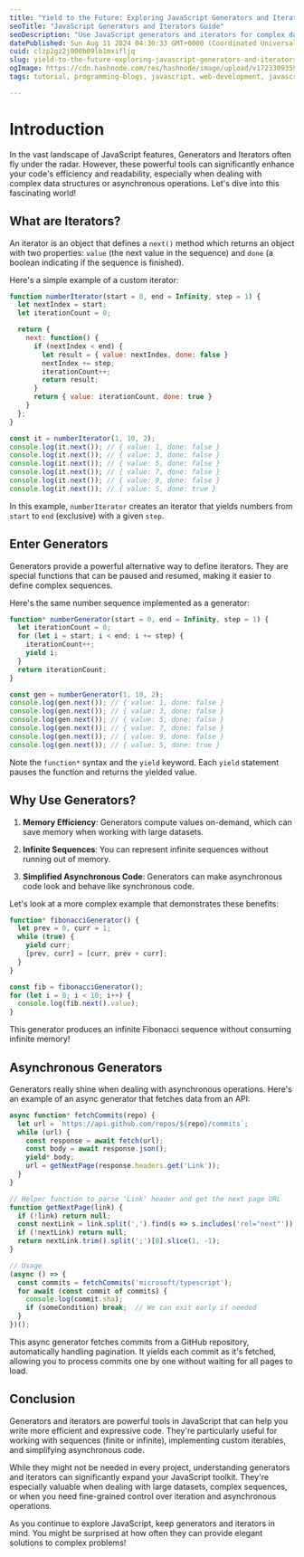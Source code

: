```yaml
---
title: "Yield to the Future: Exploring JavaScript Generators and Iterators"
seoTitle: "JavaScript Generators and Iterators Guide"
seoDescription: "Use JavaScript generators and iterators for complex data, infinite sequences, and async operations to boost code efficiency and readability"
datePublished: Sun Aug 11 2024 04:30:33 GMT+0000 (Coordinated Universal Time)
cuid: clzp2gz2j000b09lb1mxifljq
slug: yield-to-the-future-exploring-javascript-generators-and-iterators
ogImage: https://cdn.hashnode.com/res/hashnode/image/upload/v1723309359309/9a98eba5-1605-4ee9-a38c-f84a201429fb.jpeg
tags: tutorial, programming-blogs, javascript, web-development, javascript-framework

---
```


# Introduction

In the vast landscape of JavaScript features, Generators and Iterators often fly under the radar. However, these powerful tools can significantly enhance your code's efficiency and readability, especially when dealing with complex data structures or asynchronous operations. Let's dive into this fascinating world!

## What are Iterators?

An iterator is an object that defines a `next()` method which returns an object with two properties: `value` (the next value in the sequence) and `done` (a boolean indicating if the sequence is finished).

Here's a simple example of a custom iterator:

```javascript
function numberIterator(start = 0, end = Infinity, step = 1) {
  let nextIndex = start;
  let iterationCount = 0;

  return {
    next: function() {
      if (nextIndex < end) {
        let result = { value: nextIndex, done: false }
        nextIndex += step;
        iterationCount++;
        return result;
      }
      return { value: iterationCount, done: true }
    }
  };
}

const it = numberIterator(1, 10, 2);
console.log(it.next()); // { value: 1, done: false }
console.log(it.next()); // { value: 3, done: false }
console.log(it.next()); // { value: 5, done: false }
console.log(it.next()); // { value: 7, done: false }
console.log(it.next()); // { value: 9, done: false }
console.log(it.next()); // { value: 5, done: true }
```

In this example, `numberIterator` creates an iterator that yields numbers from `start` to `end` (exclusive) with a given `step`.

## Enter Generators

Generators provide a powerful alternative way to define iterators. They are special functions that can be paused and resumed, making it easier to define complex sequences.

Here's the same number sequence implemented as a generator:

```javascript
function* numberGenerator(start = 0, end = Infinity, step = 1) {
  let iterationCount = 0;
  for (let i = start; i < end; i += step) {
    iterationCount++;
    yield i;
  }
  return iterationCount;
}

const gen = numberGenerator(1, 10, 2);
console.log(gen.next()); // { value: 1, done: false }
console.log(gen.next()); // { value: 3, done: false }
console.log(gen.next()); // { value: 5, done: false }
console.log(gen.next()); // { value: 7, done: false }
console.log(gen.next()); // { value: 9, done: false }
console.log(gen.next()); // { value: 5, done: true }
```

Note the `function*` syntax and the `yield` keyword. Each `yield` statement pauses the function and returns the yielded value.

## Why Use Generators?

1. **Memory Efficiency**: Generators compute values on-demand, which can save memory when working with large datasets.
    
2. **Infinite Sequences**: You can represent infinite sequences without running out of memory.
    
3. **Simplified Asynchronous Code**: Generators can make asynchronous code look and behave like synchronous code.
    

Let's look at a more complex example that demonstrates these benefits:

```javascript
function* fibonacciGenerator() {
  let prev = 0, curr = 1;
  while (true) {
    yield curr;
    [prev, curr] = [curr, prev + curr];
  }
}

const fib = fibonacciGenerator();
for (let i = 0; i < 10; i++) {
  console.log(fib.next().value);
}
```

This generator produces an infinite Fibonacci sequence without consuming infinite memory!

## Asynchronous Generators

Generators really shine when dealing with asynchronous operations. Here's an example of an async generator that fetches data from an API:

```javascript
async function* fetchCommits(repo) {
  let url = `https://api.github.com/repos/${repo}/commits`;
  while (url) {
    const response = await fetch(url);
    const body = await response.json();
    yield* body;
    url = getNextPage(response.headers.get('Link'));
  }
}

// Helper function to parse 'Link' header and get the next page URL
function getNextPage(link) {
  if (!link) return null;
  const nextLink = link.split(',').find(s => s.includes('rel="next"'));
  if (!nextLink) return null;
  return nextLink.trim().split(';')[0].slice(1, -1);
}

// Usage
(async () => {
  const commits = fetchCommits('microsoft/typescript');
  for await (const commit of commits) {
    console.log(commit.sha);
    if (someCondition) break;  // We can exit early if needed
  }
})();
```

This async generator fetches commits from a GitHub repository, automatically handling pagination. It yields each commit as it's fetched, allowing you to process commits one by one without waiting for all pages to load.

## Conclusion

Generators and iterators are powerful tools in JavaScript that can help you write more efficient and expressive code. They're particularly useful for working with sequences (finite or infinite), implementing custom iterables, and simplifying asynchronous code.

While they might not be needed in every project, understanding generators and iterators can significantly expand your JavaScript toolkit. They're especially valuable when dealing with large datasets, complex sequences, or when you need fine-grained control over iteration and asynchronous operations.

As you continue to explore JavaScript, keep generators and iterators in mind. You might be surprised at how often they can provide elegant solutions to complex problems!